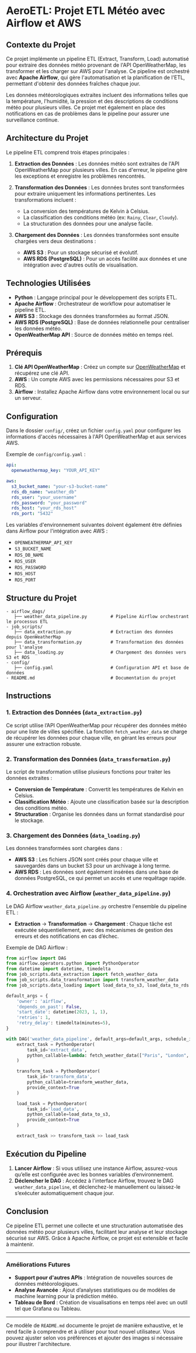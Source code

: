 
# AeroETL: Projet ETL Météo avec Airflow et AWS

## Contexte du Projet

Ce projet implémente un pipeline ETL (Extract, Transform, Load) automatisé pour extraire des données météo provenant de l'API OpenWeatherMap, les transformer et les charger sur AWS pour l'analyse. Ce pipeline est orchestré avec **Apache Airflow**, qui gère l'automatisation et la planification de l'ETL, permettant d'obtenir des données fraîches chaque jour.

Les données météorologiques extraites incluent des informations telles que la température, l'humidité, la pression et des descriptions de conditions météo pour plusieurs villes. Ce projet met également en place des notifications en cas de problèmes dans le pipeline pour assurer une surveillance continue.

## Architecture du Projet

Le pipeline ETL comprend trois étapes principales :

1. **Extraction des Données** : Les données météo sont extraites de l'API OpenWeatherMap pour plusieurs villes. En cas d'erreur, le pipeline gère les exceptions et enregistre les problèmes rencontrés.

2. **Transformation des Données** : Les données brutes sont transformées pour extraire uniquement les informations pertinentes. Les transformations incluent :
   - La conversion des températures de Kelvin à Celsius.
   - La classification des conditions météo (ex: `Rainy`, `Clear`, `Cloudy`).
   - La structuration des données pour une analyse facile.

3. **Chargement des Données** : Les données transformées sont ensuite chargées vers deux destinations :
   - **AWS S3** : Pour un stockage sécurisé et évolutif.
   - **AWS RDS (PostgreSQL)** : Pour un accès facilité aux données et une intégration avec d'autres outils de visualisation.

## Technologies Utilisées

- **Python** : Langage principal pour le développement des scripts ETL.
- **Apache Airflow** : Orchestrateur de workflow pour automatiser le pipeline ETL.
- **AWS S3** : Stockage des données transformées au format JSON.
- **AWS RDS (PostgreSQL)** : Base de données relationnelle pour centraliser les données météo.
- **OpenWeatherMap API** : Source de données météo en temps réel.

## Prérequis

1. **Clé API OpenWeatherMap** : Créez un compte sur [OpenWeatherMap](https://openweathermap.org/) et récupérez une clé API.
2. **AWS** : Un compte AWS avec les permissions nécessaires pour S3 et RDS.
3. **Airflow** : Installez Apache Airflow dans votre environnement local ou sur un serveur.

## Configuration

Dans le dossier `config/`, créez un fichier `config.yaml` pour configurer les informations d'accès nécessaires à l'API OpenWeatherMap et aux services AWS.

Exemple de `config/config.yaml` :

```yaml
api:
  openweathermap_key: "YOUR_API_KEY"

aws:
  s3_bucket_name: "your-s3-bucket-name"
  rds_db_name: "weather_db"
  rds_user: "your_username"
  rds_password: "your_password"
  rds_host: "your_rds_host"
  rds_port: "5432"
```

Les variables d'environnement suivantes doivent également être définies dans Airflow pour l'intégration avec AWS :

- `OPENWEATHERMAP_API_KEY`
- `S3_BUCKET_NAME`
- `RDS_DB_NAME`
- `RDS_USER`
- `RDS_PASSWORD`
- `RDS_HOST`
- `RDS_PORT`

## Structure du Projet

```plaintext
- airflow_dags/
   ├── weather_data_pipeline.py         # Pipeline Airflow orchestrant le processus ETL
- job_scripts/
   ├── data_extraction.py               # Extraction des données depuis OpenWeatherMap
   ├── data_transformation.py           # Transformation des données pour l'analyse
   ├── data_loading.py                  # Chargement des données vers S3 et RDS
- config/
   ├── config.yaml                      # Configuration API et base de données
- README.md                             # Documentation du projet
```

## Instructions

### 1. Extraction des Données (`data_extraction.py`)

Ce script utilise l’API OpenWeatherMap pour récupérer des données météo pour une liste de villes spécifiée. La fonction `fetch_weather_data` se charge de récupérer les données pour chaque ville, en gérant les erreurs pour assurer une extraction robuste.

### 2. Transformation des Données (`data_transformation.py`)

Le script de transformation utilise plusieurs fonctions pour traiter les données extraites :
- **Conversion de Température** : Convertit les températures de Kelvin en Celsius.
- **Classification Météo** : Ajoute une classification basée sur la description des conditions météo.
- **Structuration** : Organise les données dans un format standardisé pour le stockage.

### 3. Chargement des Données (`data_loading.py`)

Les données transformées sont chargées dans :
- **AWS S3** : Les fichiers JSON sont créés pour chaque ville et sauvegardés dans un bucket S3 pour un archivage à long terme.
- **AWS RDS** : Les données sont également insérées dans une base de données PostgreSQL, ce qui permet un accès et une requêtage rapide.

### 4. Orchestration avec Airflow (`weather_data_pipeline.py`)

Le DAG Airflow `weather_data_pipeline.py` orchestre l'ensemble du pipeline ETL :
- **Extraction** → **Transformation** → **Chargement** : Chaque tâche est exécutée séquentiellement, avec des mécanismes de gestion des erreurs et des notifications en cas d’échec.

Exemple de DAG Airflow :

```python
from airflow import DAG
from airflow.operators.python import PythonOperator
from datetime import datetime, timedelta
from job_scripts.data_extraction import fetch_weather_data
from job_scripts.data_transformation import transform_weather_data
from job_scripts.data_loading import load_data_to_s3, load_data_to_rds

default_args = {
    'owner': 'airflow',
    'depends_on_past': False,
    'start_date': datetime(2023, 1, 1),
    'retries': 1,
    'retry_delay': timedelta(minutes=5),
}

with DAG('weather_data_pipeline', default_args=default_args, schedule_interval='@daily') as dag:
    extract_task = PythonOperator(
        task_id='extract_data',
        python_callable=lambda: fetch_weather_data(["Paris", "London", "New York"]),
    )

    transform_task = PythonOperator(
        task_id='transform_data',
        python_callable=transform_weather_data,
        provide_context=True
    )

    load_task = PythonOperator(
        task_id='load_data',
        python_callable=load_data_to_s3,
        provide_context=True
    )

    extract_task >> transform_task >> load_task
```

## Exécution du Pipeline

1. **Lancer Airflow** : Si vous utilisez une instance Airflow, assurez-vous qu’elle est configurée avec les bonnes variables d’environnement.
2. **Déclencher le DAG** : Accédez à l'interface Airflow, trouvez le DAG `weather_data_pipeline`, et déclenchez-le manuellement ou laissez-le s’exécuter automatiquement chaque jour.

## Conclusion

Ce pipeline ETL permet une collecte et une structuration automatisée des données météo pour plusieurs villes, facilitant leur analyse et leur stockage sécurisé sur AWS. Grâce à Apache Airflow, ce projet est extensible et facile à maintenir.

---

### Améliorations Futures

- **Support pour d'autres APIs** : Intégration de nouvelles sources de données météorologiques.
- **Analyse Avancée** : Ajout d’analyses statistiques ou de modèles de machine learning pour la prédiction météo.
- **Tableau de Bord** : Création de visualisations en temps réel avec un outil tel que Grafana ou Tableau.

---

Ce modèle de `README.md` documente le projet de manière exhaustive, et le rend facile à comprendre et à utiliser pour tout nouvel utilisateur. Vous pouvez ajuster selon vos préférences et ajouter des images si nécessaire pour illustrer l'architecture.